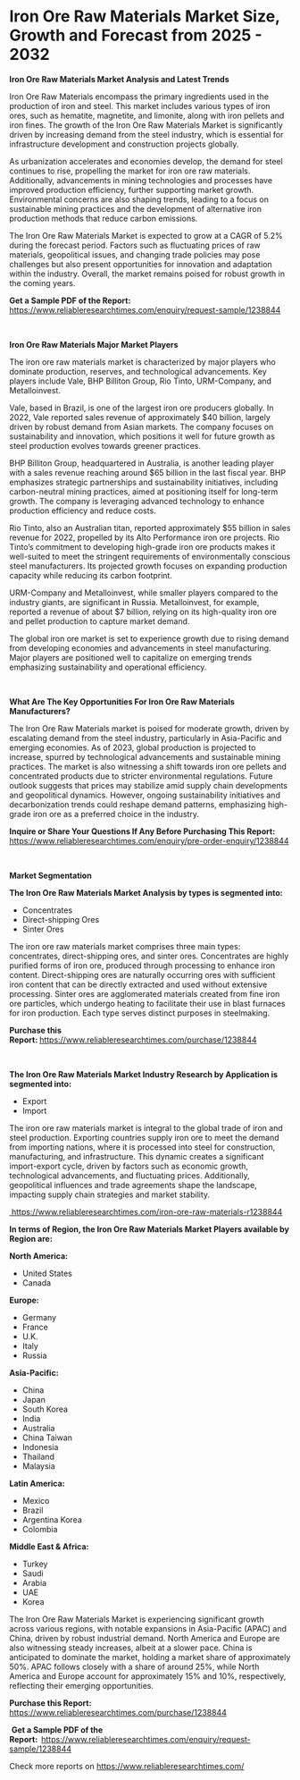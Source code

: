 <p><h1>Iron Ore Raw Materials Market Size, Growth and Forecast from 2025 - 2032</h1></p><p><strong>Iron Ore Raw Materials Market Analysis and Latest Trends</strong></p>
<p><p>Iron Ore Raw Materials encompass the primary ingredients used in the production of iron and steel. This market includes various types of iron ores, such as hematite, magnetite, and limonite, along with iron pellets and iron fines. The growth of the Iron Ore Raw Materials Market is significantly driven by increasing demand from the steel industry, which is essential for infrastructure development and construction projects globally. </p><p>As urbanization accelerates and economies develop, the demand for steel continues to rise, propelling the market for iron ore raw materials. Additionally, advancements in mining technologies and processes have improved production efficiency, further supporting market growth. Environmental concerns are also shaping trends, leading to a focus on sustainable mining practices and the development of alternative iron production methods that reduce carbon emissions.</p><p>The Iron Ore Raw Materials Market is expected to grow at a CAGR of 5.2% during the forecast period. Factors such as fluctuating prices of raw materials, geopolitical issues, and changing trade policies may pose challenges but also present opportunities for innovation and adaptation within the industry. Overall, the market remains poised for robust growth in the coming years.</p></p>
<p><strong>Get a Sample PDF of the Report:&nbsp;</strong> <a href="https://www.reliableresearchtimes.com/enquiry/request-sample/1238844?utm_campaign=3363&utm_medium=2&utm_source=Github&utm_content=ia&utm_term=02042025&utm_id=iron-ore-raw-materials">https://www.reliableresearchtimes.com/enquiry/request-sample/1238844</a></p>
<p>&nbsp;</p>
<p><strong>Iron Ore Raw Materials Major Market Players</strong></p>
<p><p>The iron ore raw materials market is characterized by major players who dominate production, reserves, and technological advancements. Key players include Vale, BHP Billiton Group, Rio Tinto, URM-Company, and Metalloinvest.</p><p>Vale, based in Brazil, is one of the largest iron ore producers globally. In 2022, Vale reported sales revenue of approximately $40 billion, largely driven by robust demand from Asian markets. The company focuses on sustainability and innovation, which positions it well for future growth as steel production evolves towards greener practices.</p><p>BHP Billiton Group, headquartered in Australia, is another leading player with a sales revenue reaching around $65 billion in the last fiscal year. BHP emphasizes strategic partnerships and sustainability initiatives, including carbon-neutral mining practices, aimed at positioning itself for long-term growth. The company is leveraging advanced technology to enhance production efficiency and reduce costs.</p><p>Rio Tinto, also an Australian titan, reported approximately $55 billion in sales revenue for 2022, propelled by its Alto Performance iron ore projects. Rio Tinto’s commitment to developing high-grade iron ore products makes it well-suited to meet the stringent requirements of environmentally conscious steel manufacturers. Its projected growth focuses on expanding production capacity while reducing its carbon footprint.</p><p>URM-Company and Metalloinvest, while smaller players compared to the industry giants, are significant in Russia. Metalloinvest, for example, reported a revenue of about $7 billion, relying on its high-quality iron ore and pellet production to capture market demand.</p><p>The global iron ore market is set to experience growth due to rising demand from developing economies and advancements in steel manufacturing. Major players are positioned well to capitalize on emerging trends emphasizing sustainability and operational efficiency.</p></p>
<p>&nbsp;</p>
<p><strong>What Are The Key Opportunities For Iron Ore Raw Materials Manufacturers?</strong></p>
<p><p>The Iron Ore Raw Materials market is poised for moderate growth, driven by escalating demand from the steel industry, particularly in Asia-Pacific and emerging economies. As of 2023, global production is projected to increase, spurred by technological advancements and sustainable mining practices. The market is also witnessing a shift towards iron ore pellets and concentrated products due to stricter environmental regulations. Future outlook suggests that prices may stabilize amid supply chain developments and geopolitical dynamics. However, ongoing sustainability initiatives and decarbonization trends could reshape demand patterns, emphasizing high-grade iron ore as a preferred choice in the industry.</p></p>
<p><strong>Inquire or Share Your Questions If Any Before Purchasing This Report:</strong> <a href="https://www.reliableresearchtimes.com/enquiry/pre-order-enquiry/1238844?utm_campaign=3363&utm_medium=2&utm_source=Github&utm_content=ia&utm_term=02042025&utm_id=iron-ore-raw-materials">https://www.reliableresearchtimes.com/enquiry/pre-order-enquiry/1238844</a></p>
<p>&nbsp;</p>
<p><strong>Market Segmentation</strong></p>
<p><strong>The Iron Ore Raw Materials Market Analysis by types is segmented into:</strong></p>
<p><ul><li>Concentrates</li><li>Direct-shipping Ores</li><li>Sinter Ores</li></ul></p>
<p><p>The iron ore raw materials market comprises three main types: concentrates, direct-shipping ores, and sinter ores. Concentrates are highly purified forms of iron ore, produced through processing to enhance iron content. Direct-shipping ores are naturally occurring ores with sufficient iron content that can be directly extracted and used without extensive processing. Sinter ores are agglomerated materials created from fine iron ore particles, which undergo heating to facilitate their use in blast furnaces for iron production. Each type serves distinct purposes in steelmaking.</p></p>
<p><strong>Purchase this Report:&nbsp;</strong><a href="https://www.reliableresearchtimes.com/purchase/1238844?utm_campaign=3363&utm_medium=2&utm_source=Github&utm_content=ia&utm_term=02042025&utm_id=iron-ore-raw-materials">https://www.reliableresearchtimes.com/purchase/1238844</a></p>
<p>&nbsp;</p>
<p><strong>The Iron Ore Raw Materials Market Industry Research by Application is segmented into:</strong></p>
<p><ul><li>Export</li><li>Import</li></ul></p>
<p><p>The iron ore raw materials market is integral to the global trade of iron and steel production. Exporting countries supply iron ore to meet the demand from importing nations, where it is processed into steel for construction, manufacturing, and infrastructure. This dynamic creates a significant import-export cycle, driven by factors such as economic growth, technological advancements, and fluctuating prices. Additionally, geopolitical influences and trade agreements shape the landscape, impacting supply chain strategies and market stability.</p></p>
<p><a href="https://www.reliableresearchtimes.com/iron-ore-raw-materials-r1238844?utm_campaign=3363&utm_medium=2&utm_source=Github&utm_content=ia&utm_term=02042025&utm_id=iron-ore-raw-materials">&nbsp;https://www.reliableresearchtimes.com/iron-ore-raw-materials-r1238844</a></p>
<p><strong>In terms of Region, the Iron Ore Raw Materials Market Players available by Region are:</strong></p>
<p>
    <p> <strong> North America: </strong>
        <ul>
            <li>United States</li>
            <li>Canada</li>
        </ul>
        </p> 
    <p> <strong> Europe: </strong>
        <ul>
            <li>Germany</li>
            <li>France</li>
            <li>U.K.</li>
            <li>Italy</li>
            <li>Russia</li>
        </ul>
        </p> 
    <p> <strong> Asia-Pacific: </strong>
        <ul>
            <li>China</li>
            <li>Japan</li>
            <li>South Korea</li>
            <li>India</li>
            <li>Australia</li>
            <li>China Taiwan</li>
            <li>Indonesia</li>
            <li>Thailand</li>
            <li>Malaysia</li>
        </ul>
        </p> 
    <p> <strong> Latin America: </strong>
        <ul>
            <li>Mexico</li>
            <li>Brazil</li>
            <li>Argentina Korea</li>
            <li>Colombia</li>
        </ul>
        </p> 
    <p> <strong> Middle East & Africa: </strong>
        <ul>
            <li>Turkey</li>
            <li>Saudi</li>
            <li>Arabia</li>
            <li>UAE</li>
            <li>Korea</li>
        </ul>
    </p>
    </p>
<p><p>The Iron Ore Raw Materials Market is experiencing significant growth across various regions, with notable expansions in Asia-Pacific (APAC) and China, driven by robust industrial demand. North America and Europe are also witnessing steady increases, albeit at a slower pace. China is anticipated to dominate the market, holding a market share of approximately 50%. APAC follows closely with a share of around 25%, while North America and Europe account for approximately 15% and 10%, respectively, reflecting their emerging opportunities.</p></p>
<p><strong>Purchase this Report: </strong><a href="https://www.reliableresearchtimes.com/purchase/1238844?utm_campaign=3363&utm_medium=2&utm_source=Github&utm_content=ia&utm_term=02042025&utm_id=iron-ore-raw-materials">https://www.reliableresearchtimes.com/purchase/1238844</a></p>
<p>&nbsp;<strong>Get a Sample PDF of the Report:&nbsp;&nbsp;</strong><a href="https://www.reliableresearchtimes.com/enquiry/request-sample/1238844?utm_campaign=3363&utm_medium=2&utm_source=Github&utm_content=ia&utm_term=02042025&utm_id=iron-ore-raw-materials">https://www.reliableresearchtimes.com/enquiry/request-sample/1238844</a></p>
<p><strong></strong></p>
<p>Check more reports on <a href="https://www.reliableresearchtimes.com/?utm_campaign=3363&utm_medium=2&utm_source=Github&utm_content=ia&utm_term=02042025&utm_id=iron-ore-raw-materials">https://www.reliableresearchtimes.com/</a></p>